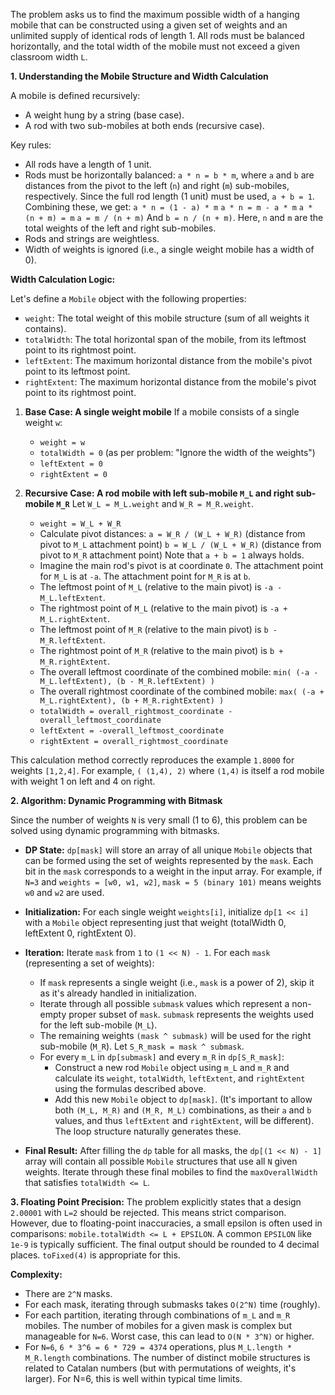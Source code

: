 The problem asks us to find the maximum possible width of a hanging mobile that can be constructed using a given set of weights and an unlimited supply of identical rods of length 1. All rods must be balanced horizontally, and the total width of the mobile must not exceed a given classroom width `L`.

**1. Understanding the Mobile Structure and Width Calculation**

A mobile is defined recursively:
*   A weight hung by a string (base case).
*   A rod with two sub-mobiles at both ends (recursive case).

Key rules:
*   All rods have a length of 1 unit.
*   Rods must be horizontally balanced: `a * n = b * m`, where `a` and `b` are distances from the pivot to the left (`n`) and right (`m`) sub-mobiles, respectively. Since the full rod length (1 unit) must be used, `a + b = 1`.
    Combining these, we get:
    `a * n = (1 - a) * m`
    `a * n = m - a * m`
    `a * (n + m) = m`
    `a = m / (n + m)`
    And `b = n / (n + m)`.
    Here, `n` and `m` are the total weights of the left and right sub-mobiles.
*   Rods and strings are weightless.
*   Width of weights is ignored (i.e., a single weight mobile has a width of 0).

**Width Calculation Logic:**

Let's define a `Mobile` object with the following properties:
*   `weight`: The total weight of this mobile structure (sum of all weights it contains).
*   `totalWidth`: The total horizontal span of the mobile, from its leftmost point to its rightmost point.
*   `leftExtent`: The maximum horizontal distance from the mobile's pivot point to its leftmost point.
*   `rightExtent`: The maximum horizontal distance from the mobile's pivot point to its rightmost point.

1.  **Base Case: A single weight mobile**
    If a mobile consists of a single weight `w`:
    *   `weight = w`
    *   `totalWidth = 0` (as per problem: "Ignore the width of the weights")
    *   `leftExtent = 0`
    *   `rightExtent = 0`

2.  **Recursive Case: A rod mobile with left sub-mobile `M_L` and right sub-mobile `M_R`**
    Let `W_L = M_L.weight` and `W_R = M_R.weight`.
    *   `weight = W_L + W_R`
    *   Calculate pivot distances:
        `a = W_R / (W_L + W_R)` (distance from pivot to `M_L` attachment point)
        `b = W_L / (W_L + W_R)` (distance from pivot to `M_R` attachment point)
        Note that `a + b = 1` always holds.
    *   Imagine the main rod's pivot is at coordinate `0`.
        The attachment point for `M_L` is at `-a`.
        The attachment point for `M_R` is at `b`.
    *   The leftmost point of `M_L` (relative to the main pivot) is `-a - M_L.leftExtent`.
    *   The rightmost point of `M_L` (relative to the main pivot) is `-a + M_L.rightExtent`.
    *   The leftmost point of `M_R` (relative to the main pivot) is `b - M_R.leftExtent`.
    *   The rightmost point of `M_R` (relative to the main pivot) is `b + M_R.rightExtent`.
    *   The overall leftmost coordinate of the combined mobile: `min( (-a - M_L.leftExtent), (b - M_R.leftExtent) )`
    *   The overall rightmost coordinate of the combined mobile: `max( (-a + M_L.rightExtent), (b + M_R.rightExtent) )`
    *   `totalWidth = overall_rightmost_coordinate - overall_leftmost_coordinate`
    *   `leftExtent = -overall_leftmost_coordinate`
    *   `rightExtent = overall_rightmost_coordinate`

This calculation method correctly reproduces the example `1.8000` for weights `[1,2,4]`. For example, `( (1,4), 2)` where `(1,4)` is itself a rod mobile with weight 1 on left and 4 on right.

**2. Algorithm: Dynamic Programming with Bitmask**

Since the number of weights `N` is very small (1 to 6), this problem can be solved using dynamic programming with bitmasks.

*   **DP State:** `dp[mask]` will store an array of all unique `Mobile` objects that can be formed using the set of weights represented by the `mask`. Each bit in the `mask` corresponds to a weight in the input array. For example, if `N=3` and `weights = [w0, w1, w2]`, `mask = 5 (binary 101)` means weights `w0` and `w2` are used.

*   **Initialization:**
    For each single weight `weights[i]`, initialize `dp[1 << i]` with a `Mobile` object representing just that weight (totalWidth 0, leftExtent 0, rightExtent 0).

*   **Iteration:**
    Iterate `mask` from `1` to `(1 << N) - 1`.
    For each `mask` (representing a set of weights):
    *   If `mask` represents a single weight (i.e., `mask` is a power of 2), skip it as it's already handled in initialization.
    *   Iterate through all possible `submask` values which represent a non-empty proper subset of `mask`. `submask` represents the weights used for the left sub-mobile (`M_L`).
    *   The remaining weights `(mask ^ submask)` will be used for the right sub-mobile (`M_R`). Let `S_R_mask = mask ^ submask`.
    *   For every `m_L` in `dp[submask]` and every `m_R` in `dp[S_R_mask]`:
        *   Construct a new rod `Mobile` object using `m_L` and `m_R` and calculate its `weight`, `totalWidth`, `leftExtent`, and `rightExtent` using the formulas described above.
        *   Add this new `Mobile` object to `dp[mask]`. (It's important to allow both `(M_L, M_R)` and `(M_R, M_L)` combinations, as their `a` and `b` values, and thus `leftExtent` and `rightExtent`, will be different). The loop structure naturally generates these.

*   **Final Result:**
    After filling the `dp` table for all masks, the `dp[(1 << N) - 1]` array will contain all possible `Mobile` structures that use all `N` given weights. Iterate through these final mobiles to find the `maxOverallWidth` that satisfies `totalWidth <= L`.

**3. Floating Point Precision:**
The problem explicitly states that a design `2.00001` with `L=2` should be rejected. This means strict comparison. However, due to floating-point inaccuracies, a small epsilon is often used in comparisons: `mobile.totalWidth <= L + EPSILON`. A common `EPSILON` like `1e-9` is typically sufficient.
The final output should be rounded to 4 decimal places. `toFixed(4)` is appropriate for this.

**Complexity:**
*   There are `2^N` masks.
*   For each mask, iterating through submasks takes `O(2^N)` time (roughly).
*   For each partition, iterating through combinations of `m_L` and `m_R` mobiles. The number of mobiles for a given mask is complex but manageable for `N=6`. Worst case, this can lead to `O(N * 3^N)` or higher.
*   For `N=6`, `6 * 3^6 = 6 * 729 = 4374` operations, plus `M_L.length * M_R.length` combinations. The number of distinct mobile structures is related to Catalan numbers (but with permutations of weights, it's larger). For N=6, this is well within typical time limits.